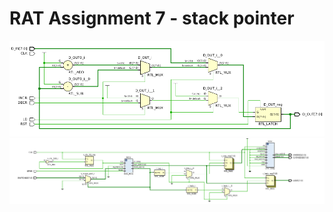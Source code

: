 # RAT Assignment 7 - stack pointer



![RTL](https://github.com/ByVictorrr/CPE233/blob/master/RAT/RAT7/images/stack_pointer_rtl.png)
![RTL](https://github.com/ByVictorrr/CPE233/blob/master/RAT/RAT7/images/RAT_WRAPPER_RTL.png)

